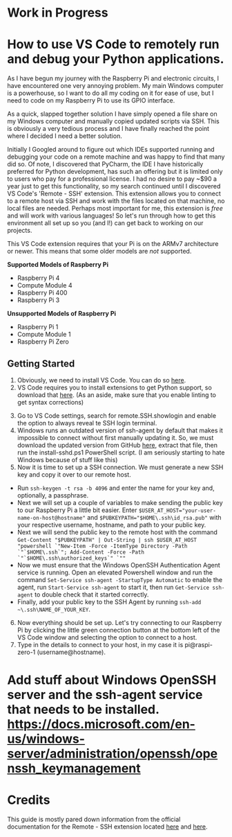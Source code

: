# **Work in Progress**

# How to use VS Code to remotely run and debug your Python applications.

As I have begun my journey with the Raspberry Pi and electronic circuits, I have encountered one very annoying problem.
My main Windows computer is a powerhouse, so I want to do all my coding on it for ease of use, but I need to code on my Raspberry Pi to use its GPIO interface.

As a quick, slapped together solution I have simply opened a file share on my Windows computer and manually copied updated scripts via SSH. This is obviously a very tedious process and I have finally reached the point where I decided I need a better solution.  

Initially I Googled around to figure out which IDEs supported running and debugging your code on a remote machine and was happy to find that many did so. Of note, I discovered that PyCharm, the IDE I have historically preferred for Python development, has such an offering but it is limited only to users who pay for a professional license. I had no desire to pay ~$90 a year just to get this functionality, so my search continued until I discovered VS Code's 'Remote - SSH' extension. This extension allows you to connect to a remote host via SSH and work with the files located on that machine, no local files are needed. Perhaps most important for me, this extension is *free* and will work with various languages! So let's run through how to get this environment all set up so you (and I!) can get back to working on our projects.  

This VS Code extension requires that your Pi is on the ARMv7 architecture or newer. This means that some older models are *not* supported.

**Supported Models of Raspberry Pi**

- Raspberry Pi 4
- Compute Module 4
- Raspberry Pi 400
- Raspberry Pi 3

**Unsupported Models of Raspberry Pi**
- Raspberry Pi 1
- Compute Module 1
- Raspberry Pi Zero

## Getting Started
1. Obviously, we need to install VS Code. You can do so [here](https://code.visualstudio.com/docs/remote/troubleshooting#_installing-a-supported-ssh-client).
2. VS Code requires you to install extensions to get Python support, so download that [here](https://marketplace.visualstudio.com/items?itemName=ms-python.python). (As an aside, make sure that you enable linting to get syntax corrections)
<!--- 3. Now that we have our IDE set up with Python enabled, we need to download the aforementioned Remote - SSH extension. Download and install  it from [this page](https://marketplace.visualstudio.com/items?itemName=ms-vscode-remote.remote-ssh). --->
3. Go to VS Code settings, search for remote.SSH.showlogin and enable the option to always reveal te SSH login terminal.
4. Windows runs an outdated version of ssh-agent by default that makes it impossible to connect without first manually updating it. So, we must download the updated version from GitHub [here](https://github.com/PowerShell/Win32-OpenSSH/releases), extract that file, then run the install-sshd.ps1 PowerShell script. (I am seriously starting to hate Windows because of stuff like this)
5. Now it is time to set up a SSH connection. We must generate a new SSH key and copy it over to our remote host.
  - Run ```ssh-keygen -t rsa -b 4096``` and enter the name for your key and, optionally, a passphrase.
  - Next we will set up a couple of variables to make sending the public key to our Raspberry Pi a little bit easier. Enter ```$USER_AT_HOST="your-user-name-on-host@hostname"``` and ```$PUBKEYPATH="$HOME\.ssh\id_rsa.pub"``` with your respective username, hostname, and path to your public key.
  - Next we will send the public key to the remote host with the command ```Get-Content "$PUBKEYPATH" | Out-String | ssh $USER_AT_HOST "powershell `"New-Item -Force -ItemType Directory -Path `"`$HOME\.ssh`"; Add-Content -Force -Path `"`$HOME\.ssh\authorized_keys`" `""```
  - Now we must ensure that the Windows OpenSSH Authentication Agent service is running. Open an elevated Powershell window and run the command ```Set-Service ssh-agent -StartupType Automatic``` to enable the agent, run ```Start-Service ssh-agent``` to start it, then run ```Get-Service ssh-agent``` to double check that it started correctly.
  - Finally, add your public key to the SSH Agent by running ```ssh-add ~\.ssh\NAME_OF_YOUR_KEY```.
6. Now everything should be set up. Let's try connecting to our Raspberry Pi by clicking the little green connection button at the bottom left of the VS Code window and selecting the option to connect to a host.
7. Type in the details to connect to your host, in my case it is pi@raspi-zero-1 (username@hostname).

# Add stuff about Windows OpenSSH server and the ssh-agent service that needs to be installed. https://docs.microsoft.com/en-us/windows-server/administration/openssh/openssh_keymanagement

# Credits
This guide is mostly pared down information from the official documentation for the Remote - SSH extension located [here](https://code.visualstudio.com/docs/remote/troubleshooting#_installing-a-supported-ssh-client) and [here](https://code.visualstudio.com/docs/remote/ssh-tutorial).
